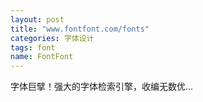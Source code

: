 ```yaml
---
layout: post
title: "www.fontfont.com/fonts"
categories: 字体设计
tags: font
name: FontFont
---
```


字体巨擘！强大的字体检索引擎，收编无数优...
